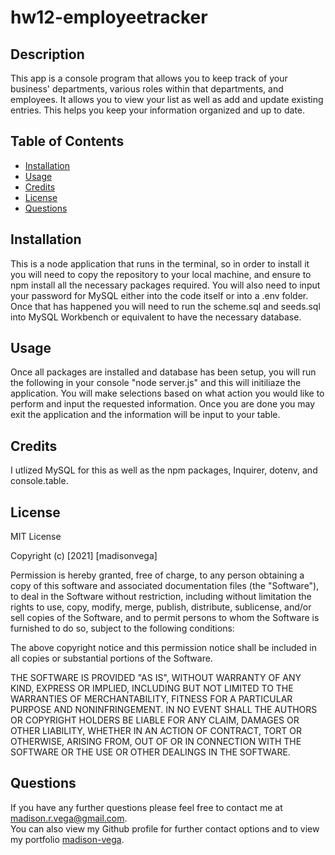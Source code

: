# hw12-employeetracker

## Description
This app is a console program that allows you to keep track of your business' departments, various roles within that departments, and employees.  It allows you to view your list as well as add and update existing entries.  This helps you keep your information organized and up to date.



## Table of Contents 

* [Installation](#installation)
* [Usage](#usage)
* [Credits](#credits)
* [License](#license)
* [Questions](#questions)


## Installation
This is a node application that runs in the terminal, so in order to install it you will need to copy the repository to your local machine, and ensure to npm install all the necessary packages required.  You will also need to input your password for MySQL either into the code itself or into a .env folder.  Once that has happened you will need to run the scheme.sql and seeds.sql into MySQL Workbench or equivalent to have the necessary database.


## Usage 
Once all packages are installed and database has been setup, you will run the following in your console "node server.js" and this will initiliaze the application.  You will make selections based on what action you would like to perform and input the requested information.  Once you are done you may exit the application and the information will be input to your table.



## Credits
I utlized MySQL for this as well as the npm packages, Inquirer, dotenv, and console.table.



## License

 MIT License

Copyright (c) [2021] [madisonvega]

Permission is hereby granted, free of charge, to any person obtaining a copy
of this software and associated documentation files (the "Software"), to deal
in the Software without restriction, including without limitation the rights
to use, copy, modify, merge, publish, distribute, sublicense, and/or sell
copies of the Software, and to permit persons to whom the Software is
furnished to do so, subject to the following conditions:

The above copyright notice and this permission notice shall be included in all
copies or substantial portions of the Software.

THE SOFTWARE IS PROVIDED "AS IS", WITHOUT WARRANTY OF ANY KIND, EXPRESS OR
IMPLIED, INCLUDING BUT NOT LIMITED TO THE WARRANTIES OF MERCHANTABILITY,
FITNESS FOR A PARTICULAR PURPOSE AND NONINFRINGEMENT. IN NO EVENT SHALL THE
AUTHORS OR COPYRIGHT HOLDERS BE LIABLE FOR ANY CLAIM, DAMAGES OR OTHER
LIABILITY, WHETHER IN AN ACTION OF CONTRACT, TORT OR OTHERWISE, ARISING FROM,
OUT OF OR IN CONNECTION WITH THE SOFTWARE OR THE USE OR OTHER DEALINGS IN THE
SOFTWARE.



## Questions

If you have any further questions please feel free to contact me at madison.r.vega@gmail.com.  
You can also view my Github profile for further contact options and to view my portfolio 
[madison-vega](https://github.com/madison-vega).
